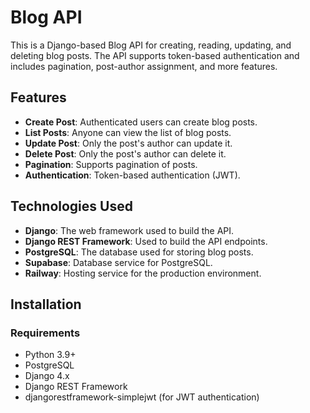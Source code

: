 # Blog API

This is a Django-based Blog API for creating, reading, updating, and deleting blog posts. The API supports token-based authentication and includes pagination, post-author assignment, and more features.

## Features

- **Create Post**: Authenticated users can create blog posts.
- **List Posts**: Anyone can view the list of blog posts.
- **Update Post**: Only the post's author can update it.
- **Delete Post**: Only the post's author can delete it.
- **Pagination**: Supports pagination of posts.
- **Authentication**: Token-based authentication (JWT).

## Technologies Used

- **Django**: The web framework used to build the API.
- **Django REST Framework**: Used to build the API endpoints.
- **PostgreSQL**: The database used for storing blog posts.
- **Supabase**: Database service for PostgreSQL.
- **Railway**: Hosting service for the production environment.

## Installation

### Requirements

- Python 3.9+
- PostgreSQL
- Django 4.x
- Django REST Framework
- djangorestframework-simplejwt (for JWT authentication)
